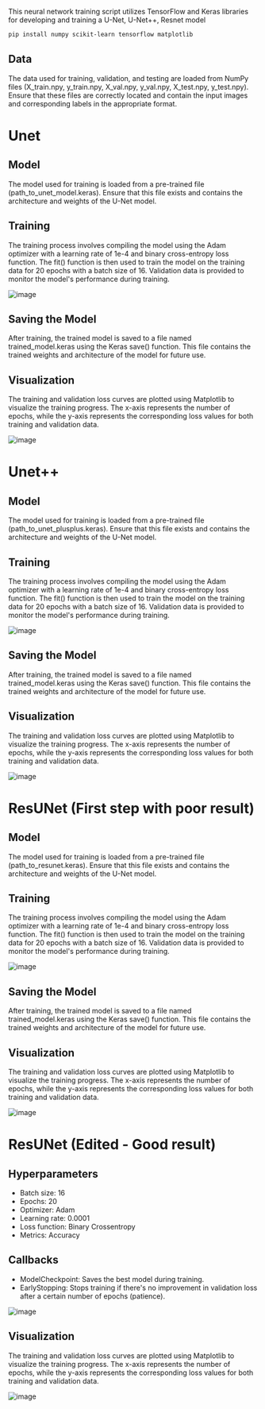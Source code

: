 This neural network training script utilizes TensorFlow and Keras libraries for developing and training a U-Net, U-Net++, Resnet model

```bash
pip install numpy scikit-learn tensorflow matplotlib
```
## Data 
The data used for training, validation, and testing are loaded from NumPy files (X_train.npy, y_train.npy, X_val.npy, y_val.npy, X_test.npy, y_test.npy). Ensure that these files are correctly located and contain the input images and corresponding labels in the appropriate format.

# Unet

## Model 
The model used for training is loaded from a pre-trained file (path_to_unet_model.keras). Ensure that this file exists and contains the architecture and weights of the U-Net model.

## Training 
The training process involves compiling the model using the Adam optimizer with a learning rate of 1e-4 and binary cross-entropy loss function. The fit() function is then used to train the model on the training data for 20 epochs with a batch size of 16. Validation data is provided to monitor the model's performance during training.

![image](Train_Unet.png)

## Saving the Model 
After training, the trained model is saved to a file named trained_model.keras using the Keras save() function. This file contains the trained weights and architecture of the model for future use.

## Visualization
The training and validation loss curves are plotted using Matplotlib to visualize the training progress. The x-axis represents the number of epochs, while the y-axis represents the corresponding loss values for both training and validation data.

![image](Visualization_Unet.png)


# Unet++

## Model 
The model used for training is loaded from a pre-trained file (path_to_unet_plusplus.keras). Ensure that this file exists and contains the architecture and weights of the U-Net model.

## Training 
The training process involves compiling the model using the Adam optimizer with a learning rate of 1e-4 and binary cross-entropy loss function. The fit() function is then used to train the model on the training data for 20 epochs with a batch size of 16. Validation data is provided to monitor the model's performance during training.

![image](Train_Unetpp.png)

## Saving the Model 
After training, the trained model is saved to a file named trained_model.keras using the Keras save() function. This file contains the trained weights and architecture of the model for future use.

## Visualization
The training and validation loss curves are plotted using Matplotlib to visualize the training progress. The x-axis represents the number of epochs, while the y-axis represents the corresponding loss values for both training and validation data.

![image](Visualization_Unetpp.png)

# ResUNet (First step with poor result)

## Model 
The model used for training is loaded from a pre-trained file (path_to_resunet.keras). Ensure that this file exists and contains the architecture and weights of the U-Net model.

## Training 
The training process involves compiling the model using the Adam optimizer with a learning rate of 1e-4 and binary cross-entropy loss function. The fit() function is then used to train the model on the training data for 20 epochs with a batch size of 16. Validation data is provided to monitor the model's performance during training.

![image](Train_resnet.png)

## Saving the Model 
After training, the trained model is saved to a file named trained_model.keras using the Keras save() function. This file contains the trained weights and architecture of the model for future use.

## Visualization
The training and validation loss curves are plotted using Matplotlib to visualize the training progress. The x-axis represents the number of epochs, while the y-axis represents the corresponding loss values for both training and validation data.

![image](Visualization_resnet.png)

# ResUNet (Edited - Good result)


## Hyperparameters
- Batch size: 16
- Epochs: 20
- Optimizer: Adam
- Learning rate: 0.0001
- Loss function: Binary Crossentropy
- Metrics: Accuracy
  
## Callbacks
 - ModelCheckpoint: Saves the best model during training.
 - EarlyStopping: Stops training if there's no improvement in validation loss after a certain number of epochs (patience).

![image](Train_resunet_final.png)

## Visualization
The training and validation loss curves are plotted using Matplotlib to visualize the training progress. The x-axis represents the number of epochs, while the y-axis represents the corresponding loss values for both training and validation data.

![image](Visualization_resnet_final.png)
